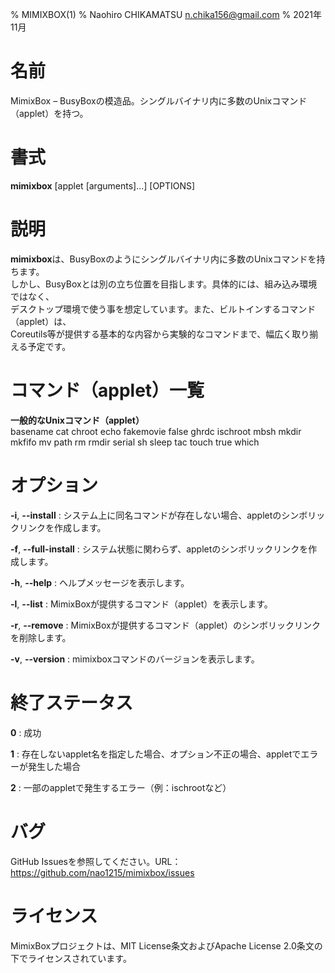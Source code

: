 % MIMIXBOX(1)
% Naohiro CHIKAMATSU <n.chika156@gmail.com>
% 2021年11月

# 名前

MimixBox – BusyBoxの模造品。シングルバイナリ内に多数のUnixコマンド（applet）を持つ。

# 書式

**mimixbox** [applet [arguments]...] [OPTIONS]

# 説明
**mimixbox**は、BusyBoxのようにシングルバイナリ内に多数のUnixコマンドを持ちます。  
しかし、BusyBoxとは別の立ち位置を目指します。具体的には、組み込み環境ではなく、  
デスクトップ環境で使う事を想定しています。また、ビルトインするコマンド（applet）は、  
Coreutils等が提供する基本的な内容から実験的なコマンドまで、幅広く取り揃える予定です。

# コマンド（applet）一覧
**一般的なUnixコマンド（applet）**  
basename cat chroot echo fakemovie false ghrdc ischroot mbsh mkdir  
mkfifo mv path rm rmdir serial sh sleep tac touch true which

# オプション
**-i**, **--install**
:   システム上に同名コマンドが存在しない場合、appletのシンボリックリンクを作成します。

**-f**, **--full-install**
:   システム状態に関わらず、appletのシンボリックリンクを作成します。

**-h**, **--help**
:   ヘルプメッセージを表示します。

**-l**, **--list**
:   MimixBoxが提供するコマンド（applet）を表示します。

**-r**, **--remove**
:   MimixBoxが提供するコマンド（applet）のシンボリックリンクを削除します。

**-v**, **--version**
:   mimixboxコマンドのバージョンを表示します。

# 終了ステータス
**0**
:   成功

**1**
:   存在しないapplet名を指定した場合、オプション不正の場合、appletでエラーが発生した場合

**2**
:   一部のappletで発生するエラー（例：ischrootなど）

# バグ
GitHub Issuesを参照してください。URL：https://github.com/nao1215/mimixbox/issues

# ライセンス
MimixBoxプロジェクトは、MIT License条文およびApache License 2.0条文の下でライセンスされています。